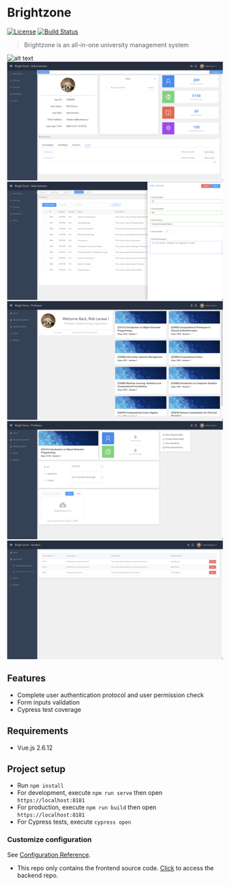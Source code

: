 # Brightzone
[![License](https://img.shields.io/badge/license-MIT-green)](http://badges.mit-license.org)
[![Build Status](https://travis-ci.org/wallabag/android-app.svg?branch=master)](https://travis-ci.org/wallabag/android-app)
> Brightzone is an all-in-one university management system

![alt text](src/assets/img/repo/login1.png)
![alt text](src/assets/img/repo/admin1.png)
![alt text](src/assets/img/repo/admin2.png)
![alt text](src/assets/img/repo/professor1.png)
![alt text](src/assets/img/repo/professor2.png)
![alt text](src/assets/img/repo/student1.png)

## Features
- Complete user authentication protocol and user permission check
- Form inputs validation
- Cypress test coverage
## Requirements
- Vue.js 2.6.12
## Project setup
- Run ```npm install```
- For development, execute ```npm run serve``` then open ```https://localhost:8181```
- For production, execute ```npm run build``` then open ```https://localhost:8181```
- For Cypress tests, execute ```cypress open```
### Customize configuration
See [Configuration Reference](https://cli.vuejs.org/config/).

* This repo only contains the frontend source code. [Click](https://github.com/ruizi/BrightZone-Backend) to access the backend repo.



